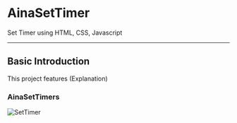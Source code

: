 # AinaSetTimer
Set Timer using HTML, CSS, Javascript
<hr>

## Basic Introduction
This project features (Explanation)

### AinaSetTimers
![SetTimer](https://github.com/user-attachments/assets/05c5292e-2528-4d4a-aefe-5ff7511bc84c)
